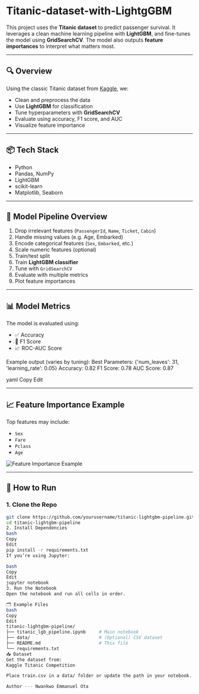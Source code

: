 # Titanic-dataset-with-LightgGBM
This project uses the **Titanic dataset** to predict passenger survival. It leverages a clean machine learning pipeline with **LightGBM**, and fine-tunes the model using **GridSearchCV**. The model also outputs **feature importances** to interpret what matters most.

---

## 🔍 Overview

Using the classic Titanic dataset from [Kaggle](https://www.kaggle.com/competitions/titanic), we:

- Clean and preprocess the data
- Use **LightGBM** for classification
- Tune hyperparameters with **GridSearchCV**
- Evaluate using accuracy, F1 score, and AUC
- Visualize feature importance

---

## 📦 Tech Stack

- Python
- Pandas, NumPy
- LightGBM
- scikit-learn
- Matplotlib, Seaborn

---

## 🧠 Model Pipeline Overview

1. Drop irrelevant features (`PassengerId`, `Name`, `Ticket`, `Cabin`)
2. Handle missing values (e.g. Age, Embarked)
3. Encode categorical features (`Sex`, `Embarked`, etc.)
4. Scale numeric features (optional)
5. Train/test split
6. Train **LightGBM classifier**
7. Tune with `GridSearchCV`
8. Evaluate with multiple metrics
9. Plot feature importances

---

## 📊 Model Metrics

The model is evaluated using:
- ✅ Accuracy
- 🧪 F1 Score
- 📈 ROC-AUC Score

Example output (varies by tuning):
Best Parameters: {'num_leaves': 31, 'learning_rate': 0.05}
Accuracy: 0.82
F1 Score: 0.78
AUC Score: 0.87

yaml
Copy
Edit

---

## 📈 Feature Importance Example

Top features may include:
- `Sex`
- `Fare`
- `Pclass`
- `Age`

![Feature Importance Example](#) <!-- Add a screenshot of your plot if available -->

---

## 🚀 How to Run

### 1. Clone the Repo

```bash
git clone https://github.com/yourusername/titanic-lightgbm-pipeline.git
cd titanic-lightgbm-pipeline
2. Install Dependencies
bash
Copy
Edit
pip install -r requirements.txt
If you’re using Jupyter:

bash
Copy
Edit
jupyter notebook
3. Run the Notebook
Open the notebook and run all cells in order.

🗂 Example Files
bash
Copy
Edit
titanic-lightgbm-pipeline/
├── titanic_lgb_pipeline.ipynb     # Main notebook
├── data/                          # (Optional) CSV dataset
├── README.md                      # This file
└── requirements.txt
📥 Dataset
Get the dataset from:
Kaggle Titanic Competition

Place train.csv in a data/ folder or update the path in your notebook.

Author --- Nwankwo Emmanuel Ota
